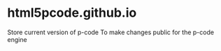 # html5pcode.github.io
Store current version of p-code
To make changes public for the p-code engine

